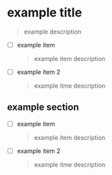 # example title
> example description

- [ ] example item
    > example item description
- [ ] example item 2
    > example itme description

## example section

- [ ] example item
    > example item description
- [ ] example item 2
    > example itme description
